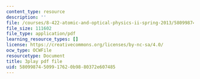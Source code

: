 ```yaml
---
content_type: resource
description: ''
file: /courses/8-422-atomic-and-optical-physics-ii-spring-2013/58099874509917620b9880372e607485_r_fWDSikuNQ.pdf
file_size: 111602
file_type: application/pdf
learning_resource_types: []
license: https://creativecommons.org/licenses/by-nc-sa/4.0/
ocw_type: OCWFile
resourcetype: Document
title: 3play pdf file
uid: 58099874-5099-1762-0b98-80372e607485
---
```

